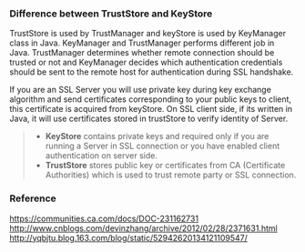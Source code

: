 ### Difference between TrustStore and KeyStore
TrustStore is used by TrustManager and keyStore is used by KeyManager class in Java.
KeyManager and TrustManager performs different job in Java.
TrustManager determines whether remote connection should be trusted or not and KeyManager decides which authentication credentials should be sent to the remote host for authentication during SSL handshake.   

If you are an SSL Server you will use private key during key exchange algorithm and send certificates corresponding to your public keys to client, this certificate is acquired from keyStore. On SSL client side, if its written in Java, it will use certificates stored in trustStore to verify identity of Server.  

>* **KeyStore** contains private keys and required only if you are running a Server in SSL connection or you have enabled client authentication on server side.  
>* **TrustStore** stores public key or certificates from CA (Certificate Authorities) which is used to trust remote party or SSL connection.

### Reference
https://communities.ca.com/docs/DOC-231162731
http://www.cnblogs.com/devinzhang/archive/2012/02/28/2371631.html
http://yqbjtu.blog.163.com/blog/static/52942620134121109547/

